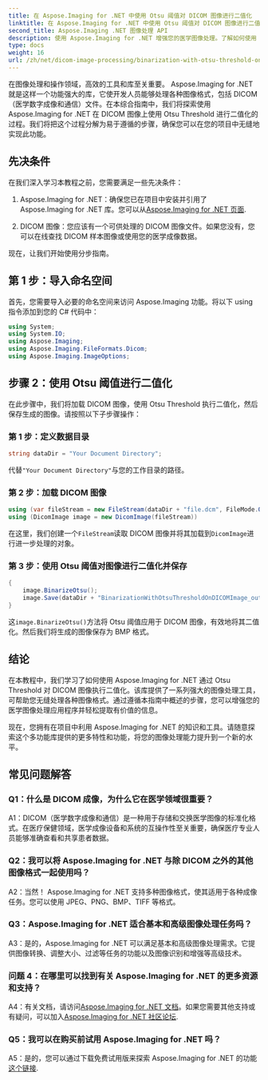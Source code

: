 ```yaml
---
title: 在 Aspose.Imaging for .NET 中使用 Otsu 阈值对 DICOM 图像进行二值化
linktitle: 在 Aspose.Imaging for .NET 中使用 Otsu 阈值对 DICOM 图像进行二值化
second_title: Aspose.Imaging .NET 图像处理 API
description: 使用 Aspose.Imaging for .NET 增强您的医学图像处理。了解如何使用 Otsu 阈值执行 DICOM 图像二值化。
type: docs
weight: 16
url: /zh/net/dicom-image-processing/binarization-with-otsu-threshold-on-dicom-image/
---
```

在图像处理和操作领域，高效的工具和库至关重要。 Aspose.Imaging for .NET 就是这样一个功能强大的库，它使开发人员能够处理各种图像格式，包括 DICOM（医学数字成像和通信）文件。在本综合指南中，我们将探索使用 Aspose.Imaging for .NET 在 DICOM 图像上使用 Otsu Threshold 进行二值化的过程。我们将把这个过程分解为易于遵循的步骤，确保您可以在您的项目中无缝地实现此功能。

## 先决条件

在我们深入学习本教程之前，您需要满足一些先决条件：

1.  Aspose.Imaging for .NET：确保您已在项目中安装并引用了 Aspose.Imaging for .NET 库。您可以从[Aspose.Imaging for .NET 页面](https://releases.aspose.com/imaging/net/).

2. DICOM 图像：您应该有一个可供处理的 DICOM 图像文件。如果您没有，您可以在线查找 DICOM 样本图像或使用您的医学成像数据。

现在，让我们开始使用分步指南。

## 第 1 步：导入命名空间

首先，您需要导入必要的命名空间来访问 Aspose.Imaging 功能。将以下 using 指令添加到您的 C# 代码中：

```csharp
using System;
using System.IO;
using Aspose.Imaging;
using Aspose.Imaging.FileFormats.Dicom;
using Aspose.Imaging.ImageOptions;
```

## 步骤 2：使用 Otsu 阈值进行二值化

在此步骤中，我们将加载 DICOM 图像，使用 Otsu Threshold 执行二值化，然后保存生成的图像。请按照以下子步骤操作：

### 第 1 步：定义数据目录

```csharp
string dataDir = "Your Document Directory";
```

代替`"Your Document Directory"`与您的工作目录的路径。

### 第 2 步：加载 DICOM 图像

```csharp
using (var fileStream = new FileStream(dataDir + "file.dcm", FileMode.Open, FileAccess.Read))
using (DicomImage image = new DicomImage(fileStream))
```

在这里，我们创建一个`FileStream`读取 DICOM 图像并将其加载到`DicomImage`进行进一步处理的对象。

### 第 3 步：使用 Otsu 阈值对图像进行二值化并保存

```csharp
{
    image.BinarizeOtsu();
    image.Save(dataDir + "BinarizationWithOtsuThresholdOnDICOMImage_out.bmp", new BmpOptions());
}
```

这`image.BinarizeOtsu()`方法将 Otsu 阈值应用于 DICOM 图像，有效地将其二值化。然后我们将生成的图像保存为 BMP 格式。

## 结论

在本教程中，我们学习了如何使用 Aspose.Imaging for .NET 通过 Otsu Threshold 对 DICOM 图像执行二值化。该库提供了一系列强大的图像处理工具，可帮助您无缝处理各种图像格式。通过遵循本指南中概述的步骤，您可以增强您的医学图像处理应用程序并轻松提取有价值的信息。

现在，您拥有在项目中利用 Aspose.Imaging for .NET 的知识和工具。请随意探索这个多功能库提供的更多特性和功能，将您的图像处理能力提升到一个新的水平。

## 常见问题解答

### Q1：什么是 DICOM 成像，为什么它在医学领域很重要？

A1：DICOM（医学数字成像和通信）是一种用于存储和交换医学图像的标准化格式。在医疗保健领域，医学成像设备和系统的互操作性至关重要，确保医疗专业人员能够准确查看和共享患者数据。

### Q2：我可以将 Aspose.Imaging for .NET 与除 DICOM 之外的其他图像格式一起使用吗？

A2：当然！ Aspose.Imaging for .NET 支持多种图像格式，使其适用于各种成像任务。您可以使用 JPEG、PNG、BMP、TIFF 等格式。

### Q3：Aspose.Imaging for .NET 适合基本和高级图像处理任务吗？

A3：是的，Aspose.Imaging for .NET 可以满足基本和高级图像处理需求。它提供图像转换、调整大小、过滤等任务的功能以及图像识别和增强等高级技术。

### 问题 4：在哪里可以找到有关 Aspose.Imaging for .NET 的更多资源和支持？

A4：有关文档，请访问[Aspose.Imaging for .NET 文档](https://reference.aspose.com/imaging/net/)。如果您需要其他支持或有疑问，可以加入[Aspose.Imaging for .NET 社区论坛](https://forum.aspose.com/).

### Q5：我可以在购买前试用 Aspose.Imaging for .NET 吗？

 A5：是的，您可以通过下载免费试用版来探索 Aspose.Imaging for .NET 的功能[这个链接](https://releases.aspose.com/).